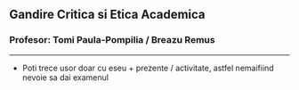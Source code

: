 ## Gandire Critica si Etica Academica
### Profesor: Tomi Paula-Pompilia / Breazu Remus
--------
* Poti trece usor doar cu eseu + prezente / activitate, astfel nemaifiind nevoie sa dai examenul
